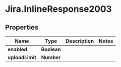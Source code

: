 # Jira.InlineResponse2003

## Properties

Name | Type | Description | Notes
------------ | ------------- | ------------- | -------------
**enabled** | **Boolean** |  | 
**uploadLimit** | **Number** |  | 


